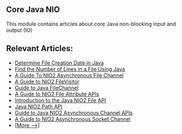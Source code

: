 ## Core Java NIO

This module contains articles about core Java non-blocking input and output (IO)

## Relevant Articles:

- [Determine File Creation Date in Java](https://www.baeldung.com/java-file-creation-date)
- [Find the Number of Lines in a File Using Java](https://www.baeldung.com/java-file-number-of-lines)
- [A Guide To NIO2 Asynchronous File Channel](https://www.baeldung.com/java-nio2-async-file-channel)
- [A Guide to NIO2 FileVisitor](https://www.baeldung.com/java-nio2-file-visitor)
- [Guide to Java FileChannel](https://www.baeldung.com/java-filechannel)
- [A Guide to NIO2 File Attribute APIs](https://www.baeldung.com/java-nio2-file-attribute)
- [Introduction to the Java NIO2 File API](https://www.baeldung.com/java-nio-2-file-api)
- [Java NIO2 Path API](https://www.baeldung.com/java-nio-2-path)
- [Guide to Java NIO2 Asynchronous Channel APIs](https://www.baeldung.com/java-nio-2-async-channels)
- [A Guide to NIO2 Asynchronous Socket Channel](https://www.baeldung.com/java-nio2-async-socket-channel)
- [[More -->]](/core-java-modules/core-java-nio-2)
